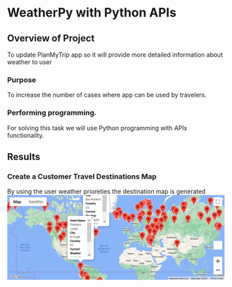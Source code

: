 # WeatherPy with Python APIs

## Overview of Project
To update PlanMyTrip app so it will provide more detailed information about weather to user

### Purpose
To increase the number of cases where app can be used by travelers.

### Performing programming.
For solving this task we will use Python programming with APIs functionality.



## Results

### Create a Customer Travel Destinations Map
By using the user weather prioreties the destination map is generated
![](Vacation_Search/WeatherPy_vacation_map.png)
